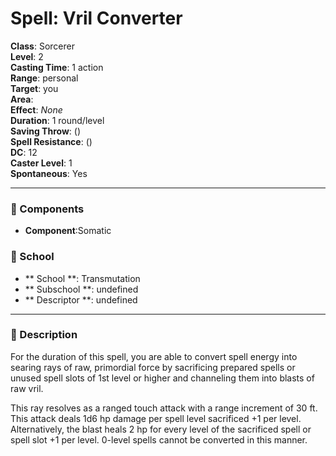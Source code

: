 
# Spell: Vril Converter
**Class**: Sorcerer  
**Level**: 2  
**Casting Time**: 1 action  
**Range**: personal  
**Target**: you  
**Area**:   
**Effect**: _None_  
**Duration**: 1 round/level  
**Saving Throw**:  ()  
**Spell Resistance**:  ()  
**DC**: 12  
**Caster Level**: 1  
**Spontaneous**: Yes

---

### 🔮 Components
- **Component**:Somatic

### 🏫 School
- ** School **: Transmutation
- ** Subschool **: undefined
- ** Descriptor **: undefined
---

### 📜 Description
For the duration of this spell, you are able to convert spell energy into searing rays of raw, primordial force by sacrificing prepared spells or unused spell slots of 1st level or higher and channeling them into blasts of raw vril.

This ray resolves as a ranged touch attack with a range increment of 30 ft. This attack deals 1d6 hp damage per spell level sacrificed +1 per level. Alternatively, the blast heals 2 hp for every level of the sacrificed spell or spell slot +1 per level. 0-level spells cannot be converted in this manner.
